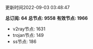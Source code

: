 更新时间2022-09-03 03:48:47

**总订阅: 64**
**总节点: 9558**
**有效节点: 1966**
- v2ray节点: 1631
- trojan节点: 149
- ss节点: 186

